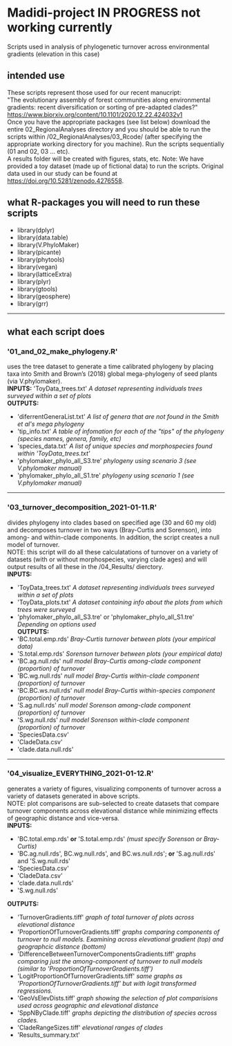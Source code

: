 # Madidi-project IN PROGRESS not working currently
Scripts used in analysis of phylogenetic turnover across environmental gradients (elevation in this case)
## intended use 
These scripts represent those used for our recent manucript:   
"The evolutionary assembly of forest communities along environmental gradients: recent diversification or sorting of pre-adapted clades?"   
https://www.biorxiv.org/content/10.1101/2020.12.22.424032v1   
Once you have the appropriate packages (see list below) download the entire 02_RegionalAnalyses directory and you should be able to run the scripts within /02_RegionalAnalyses/03_Rcode/ (after specifying the appropriate working directory for you machine). Run the scripts sequentially (01 and 02, 03 ... etc).     
A results folder will be created with figures, stats, etc. 
Note: We have provided a toy dataset (made up of fictional data) to run the scripts. Original data used in our study can be found at https://doi.org/10.5281/zenodo.4276558. 

## what R-packages you will need to run these scripts
- library(dplyr)
- library(data.table)
- library(V.PhyloMaker)
- library(picante)
- library(phytools)
- library(vegan)
- library(latticeExtra)
- library(plyr)
- library(gtools)
- library(geosphere)
- library(grr)
---
## what each script does
### '01_and_02_make_phylogeny.R' 
uses the tree dataset to generate a time calibrated phylogeny by placing taxa into Smith and Brown’s (2018) global mega-phylogeny of seed plants  (via V.phylomaker).   
**INPUTS:** 'ToyData_trees.txt' *A dataset representing individuals trees surveyed within a set of plots*   
**OUTPUTS:** 
- 'diferrentGeneraList.txt' *A list of genera that are not found in the Smith et al's mega phylogeny*
- 'tip_info.txt' *A table of infomation for each of the "tips" of the phylogeny (species names, genera, family, etc)*   
- 'species_data.txt' *A list of unique species and morphospecies found within 'ToyData_trees.txt'*
- 'phylomaker_phylo_all_S3.tre' *phylogeny using scenario 3 (see V.phylomaker manual)*
- 'phylomaker_phylo_all_S1.tre' *phylogeny using scenario 1 (see V.phylomaker manual)*
---
### '03_turnover_decomposition_2021-01-11.R' 
divides phylogeny into clades based on specified age (30 and 60 my old) and decomposes turnover in two ways (Bray-Curtis and Sorenson), into among- and within-clade components.  In addition, the script creates a null model of turnover.    
NOTE: this script will do all these calculatations of turnover on a variety of datasets (with or without morphospecies, varying clade ages) and will output results of all these in the /04_Results/ dierctory.    
**INPUTS:** 
- 'ToyData_trees.txt' *A dataset representing individuals trees surveyed within a set of plots*  
- 'ToyData_plots.txt' *A dataset containing info about the plots from which trees were surveyed* 
- 'phylomaker_phylo_all_S3.tre' or 'phylomaker_phylo_all_S1.tre' *Depending on options used*   
**OUTPUTS:** 
- 'BC.total.emp.rds' *Bray-Curtis turnover between plots (your empirical data)*
- 'S.total.emp.rds' *Sorenson turnover between plots (your empirical data)*
- 'BC.ag.null.rds'  *null model Bray-Curtis among-clade component (proportion) of turnover*
- 'BC.wg.null.rds'  *null model Bray-Curtis within-clade component (proportion) of turnover*
- 'BC.BC.ws.null.rds'  *null model Bray-Curtis within-species component (proportion) of turnover*
- 'S.ag.null.rds'  *null model Sorenson among-clade component (proportion) of turnover*
- 'S.wg.null.rds'  *null model Sorenson within-clade component (proportion) of turnover*
- 'SpeciesData.csv'  
- 'CladeData.csv'  
- 'clade.data.null.rds' 
---
### '04_visualize_EVERYTHING_2021-01-12.R' 
generates a variety of figures, visualizing components of turnover across a variety of datasets generated in above scripts.   
NOTE: plot comparisons are sub-selected to create datasets that compare turnover components across elevational distance while minimizing effects of geographic distance and vice-versa.    
**INPUTS:** 
- 'BC.total.emp.rds' **or** 'S.total.emp.rds' *(must specify Sorenson or Bray-Curtis)*
- 'BC.ag.null.rds', BC.wg.null.rds', and BC.ws.null.rds'; **or** 'S.ag.null.rds' and 'S.wg.null.rds' 
- 'SpeciesData.csv'  
- 'CladeData.csv'  
- 'clade.data.null.rds'  
- 'S.wg.null.rds'  

**OUTPUTS:** 
- 'TurnoverGradients.tiff'  *graph of total turnover of plots across elevational distance*
- 'ProportionOfTurnoverGradients.tiff'  *graphs comparing components of turnover to null models. Examining across elevational gradient (top) and geographcic distance (bottom)*
- 'DifferenceBetweenTurnoverComponentsGradients.tiff'  *graphs comparing just the among-component of turnover to null models (similar to 'ProportionOfTurnoverGradients.tiff')*
- 'LogitProportionOfTurnoverGradients.tiff' *same graphs as 'ProportionOfTurnoverGradients.tiff' but with logit transformed regressions.*
- 'GeoVsElevDists.tiff' *graph showing the selection of plot comparisions used across geographic and elevational distance*
- 'SppNByClade.tiff'  *graphs depicting the distribution of species across clades.*
- 'CladeRangeSizes.tiff'  *elevational ranges of clades* 
- 'Results_summary.txt' 
